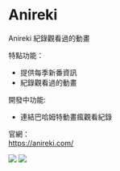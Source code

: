 # Anireki

Anireki 紀錄觀看過的動畫

特點功能：
- 提供每季新番資訊
- 紀錄觀看過的動畫

開發中功能:
- 連結巴哈姆特動畫瘋觀看紀錄

官網：  
https://anireki.com/

![](https://p2.anireki.com/2023-09-30%20140012.jpg)
![](https://p2.anireki.com/2023-09-30%20140111.jpg)
<br>


